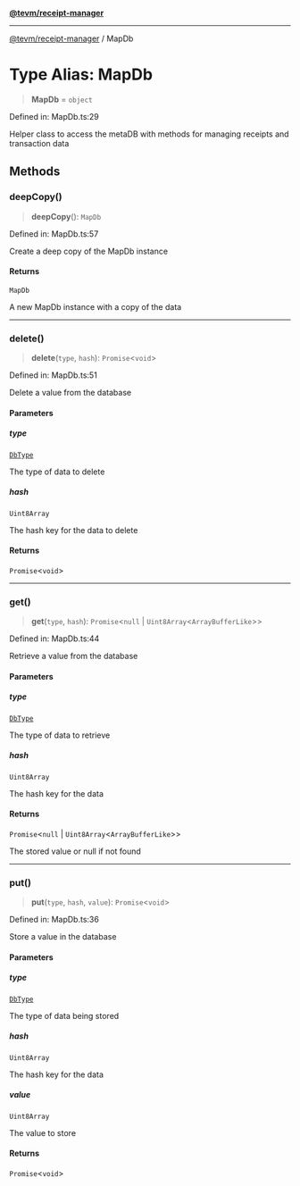 [**@tevm/receipt-manager**](../README.md)

***

[@tevm/receipt-manager](../globals.md) / MapDb

# Type Alias: MapDb

> **MapDb** = `object`

Defined in: MapDb.ts:29

Helper class to access the metaDB with methods for managing receipts and transaction data

## Methods

### deepCopy()

> **deepCopy**(): `MapDb`

Defined in: MapDb.ts:57

Create a deep copy of the MapDb instance

#### Returns

`MapDb`

A new MapDb instance with a copy of the data

***

### delete()

> **delete**(`type`, `hash`): `Promise`\<`void`\>

Defined in: MapDb.ts:51

Delete a value from the database

#### Parameters

##### type

[`DbType`](DbType.md)

The type of data to delete

##### hash

`Uint8Array`

The hash key for the data to delete

#### Returns

`Promise`\<`void`\>

***

### get()

> **get**(`type`, `hash`): `Promise`\<`null` \| `Uint8Array`\<`ArrayBufferLike`\>\>

Defined in: MapDb.ts:44

Retrieve a value from the database

#### Parameters

##### type

[`DbType`](DbType.md)

The type of data to retrieve

##### hash

`Uint8Array`

The hash key for the data

#### Returns

`Promise`\<`null` \| `Uint8Array`\<`ArrayBufferLike`\>\>

The stored value or null if not found

***

### put()

> **put**(`type`, `hash`, `value`): `Promise`\<`void`\>

Defined in: MapDb.ts:36

Store a value in the database

#### Parameters

##### type

[`DbType`](DbType.md)

The type of data being stored

##### hash

`Uint8Array`

The hash key for the data

##### value

`Uint8Array`

The value to store

#### Returns

`Promise`\<`void`\>

